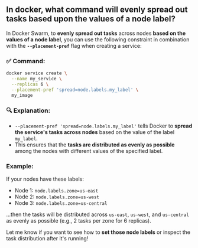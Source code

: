 ## In docker, what command will evenly spread out tasks based upon the values of a node label?

In Docker Swarm, to **evenly spread out tasks** across nodes **based on the values of a node label**, you can use the following constraint in combination with the **`--placement-pref`** flag when creating a service:

### ✅ Command:
```bash
docker service create \
  --name my_service \
  --replicas 6 \
  --placement-pref 'spread=node.labels.my_label' \
  my_image
```

### 🔍 Explanation:
- `--placement-pref 'spread=node.labels.my_label'` tells Docker to **spread the service's tasks across nodes** based on the value of the label `my_label`.
- This ensures that the **tasks are distributed as evenly as possible** among the nodes with different values of the specified label.

### Example:
If your nodes have these labels:

- Node 1: `node.labels.zone=us-east`
- Node 2: `node.labels.zone=us-west`
- Node 3: `node.labels.zone=us-central`

...then the tasks will be distributed across `us-east`, `us-west`, and `us-central` as evenly as possible (e.g., 2 tasks per zone for 6 replicas).

Let me know if you want to see how to **set those node labels** or inspect the task distribution after it's running!
